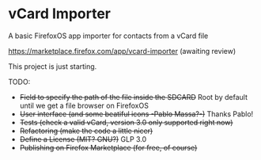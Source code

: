 vCard Importer
==============

A basic FirefoxOS app importer for contacts from a vCard file

https://marketplace.firefox.com/app/vcard-importer (awaiting review) 

This project is just starting.

TODO:

- ~~Field to specify the path of the file inside the SDCARD~~ Root by default until we get a file browser on FirefoxOS
- ~~User interface (and some beatiful icons -Pablo Massa?-)~~ Thanks Pablo!
- ~~Tests (check a valid vCard, version 3.0 only supported right now)~~
- ~~Refactoring (make the code a little nicer)~~
- ~~Define a License (MIT? GNU?)~~ GLP 3.0
- ~~Publishing on Firefox Marketplace (for free, of course)~~
